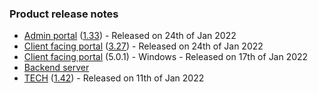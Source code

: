 ### Product release notes
* [Admin portal](/release-notes/admin) ([1.33](/configs/release-notes/admin/v1.33.1)) - Released on 24th of Jan 2022
* [Client facing portal](/release-notes/portal) ([3.27](/configs/release-notes/portal/v3.27)) - Released on 24th of Jan 2022
* [Client facing portal](https://help.deskdirector.com/article/4uzjpwaiou) (5.0.1) - Windows - Released on 17th of Jan 2022
* [Backend server](https://help.deskdirector.com/article/5ml4ieesph-server-changelog)
* [TECH](/release-notes/tech) ([1.42](/configs/release-notes/tech/v1.42)) - Released on 11th of Jan 2022
